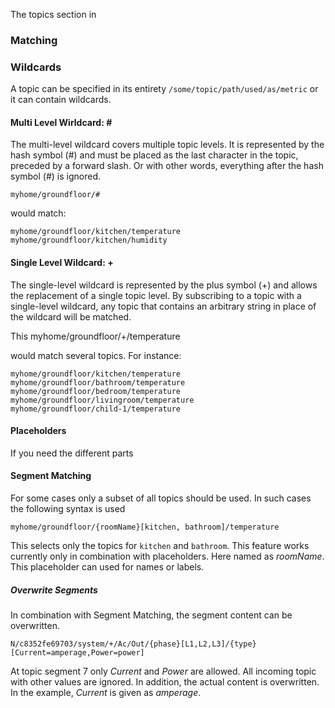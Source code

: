 The topics section in 


### Matching

### Wildcards

A topic can be specified in its entirety `/some/topic/path/used/as/metric`
or it can contain wildcards.


#### Multi Level Wirldcard: \#

The multi-level wildcard covers multiple topic levels. It is represented by the 
hash symbol (#) and must be placed as the last character in the topic, 
preceded by a forward slash. Or with other words, everything after the hash symbol (#)
is ignored.

    myhome/groundfloor/#

would match:

    myhome/groundfloor/kitchen/temperature
    myhome/groundfloor/kitchen/humidity


#### Single Level Wildcard: +

The single-level wildcard is represented by the plus symbol (+) and allows the 
replacement of a single topic level. By subscribing to a topic with a single-level 
wildcard, any topic that contains an arbitrary string in place of the wildcard 
will be matched. 

This 
    myhome/groundfloor/+/temperature

would match several topics. For instance:

    myhome/groundfloor/kitchen/temperature
    myhome/groundfloor/bathroom/temperature
    myhome/groundfloor/bedroom/temperature
    myhome/groundfloor/livingroom/temperature
    myhome/groundfloor/child-1/temperature

#### Placeholders

If you need the different parts 


#### Segment Matching

For some cases only a subset of all topics should be used. In such cases the following 
syntax is used

    myhome/groundfloor/{roomName}[kitchen, bathroom]/temperature

This selects only the topics for `kitchen` and `bathroom`. This feature works currently 
only in combination with placeholders. Here named as _roomName_. This placeholder can used
for names or labels.

##### Overwrite Segments

In combination with Segment Matching, the segment content can be overwritten. 

    N/c8352fe69703/system/+/Ac/Out/{phase}[L1,L2,L3]/{type}[Current=amperage,Power=power]

At topic segment 7 only _Current_ and _Power_ are allowed. All incoming topic with other values are ignored.
In addition, the actual content is overwritten. In the example, _Current_ is given as _amperage_.

